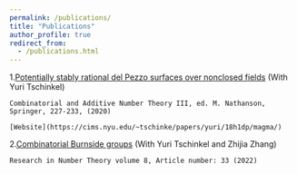 ```yaml
---
permalink: /publications/
title: "Publications"
author_profile: true
redirect_from: 
  - /publications.html
---
```

  
   
  

  1.[Potentially stably rational del Pezzo surfaces over nonclosed fields](https://kaiqi-yang1994.github.io/files/h1dp/h1dp3.pdf) (With Yuri Tschinkel)
    
    Combinatorial and Additive Number Theory III, ed. M. Nathanson, Springer, 227-233, (2020)
    
    [Website](https://cims.nyu.edu/~tschinke/papers/yuri/18h1dp/magma/)

  2.[Combinatorial Burnside groups](https://kaiqi-yang1994.github.io/files/bcn/bcn.pdf) (With Yuri Tschinkel and Zhijia Zhang)

    Research in Number Theory volume 8, Article number: 33 (2022)
